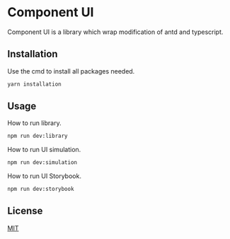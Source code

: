 # Component UI

Component UI is a library which wrap modification of antd and typescript.

## Installation

Use the cmd to install all packages needed.

```bash
yarn installation
```

## Usage

How to run library.

```bash
npm run dev:library
```

How to run UI simulation.

```bash
npm run dev:simulation
```

How to run UI Storybook.

```bash
npm run dev:storybook
```


## License
[MIT](https://choosealicense.com/licenses/mit/)
